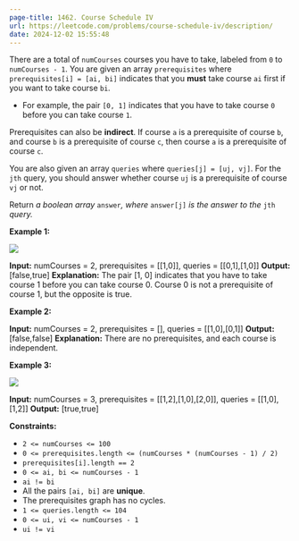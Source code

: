 ```yaml
---
page-title: 1462. Course Schedule IV
url: https://leetcode.com/problems/course-schedule-iv/description/
date: 2024-12-02 15:55:48
---
```

There are a total of `numCourses` courses you have to take, labeled from `0` to `numCourses - 1`. You are given an array `prerequisites` where `prerequisites[i] = [ai, bi]` indicates that you **must** take course `ai` first if you want to take course `bi`.

-   For example, the pair `[0, 1]` indicates that you have to take course `0` before you can take course `1`.

Prerequisites can also be **indirect**. If course `a` is a prerequisite of course `b`, and course `b` is a prerequisite of course `c`, then course `a` is a prerequisite of course `c`.

You are also given an array `queries` where `queries[j] = [uj, vj]`. For the `jth` query, you should answer whether course `uj` is a prerequisite of course `vj` or not.

Return *a boolean array* `answer`*, where* `answer[j]` *is the answer to the* `jth` *query.*

**Example 1:**

![](https://assets.leetcode.com/uploads/2021/05/01/courses4-1-graph.jpg)

**Input:** numCourses = 2, prerequisites = \[\[1,0\]\], queries = \[\[0,1\],\[1,0\]\]
**Output:** \[false,true\]
**Explanation:** The pair \[1, 0\] indicates that you have to take course 1 before you can take course 0.
Course 0 is not a prerequisite of course 1, but the opposite is true.

**Example 2:**

**Input:** numCourses = 2, prerequisites = \[\], queries = \[\[1,0\],\[0,1\]\]
**Output:** \[false,false\]
**Explanation:** There are no prerequisites, and each course is independent.

**Example 3:**

![](https://assets.leetcode.com/uploads/2021/05/01/courses4-3-graph.jpg)

**Input:** numCourses = 3, prerequisites = \[\[1,2\],\[1,0\],\[2,0\]\], queries = \[\[1,0\],\[1,2\]\]
**Output:** \[true,true\]

**Constraints:**

-   `2 <= numCourses <= 100`
-   `0 <= prerequisites.length <= (numCourses * (numCourses - 1) / 2)`
-   `prerequisites[i].length == 2`
-   `0 <= ai, bi <= numCourses - 1`
-   `ai != bi`
-   All the pairs `[ai, bi]` are **unique**.
-   The prerequisites graph has no cycles.
-   `1 <= queries.length <= 104`
-   `0 <= ui, vi <= numCourses - 1`
-   `ui != vi`